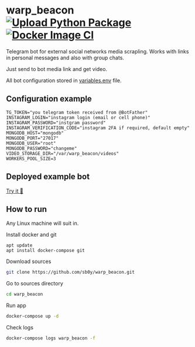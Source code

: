 # warp_beacon [![Upload Python Package](https://github.com/sb0y/warp_beacon/actions/workflows/python-publish.yml/badge.svg?branch=main)](https://github.com/sb0y/warp_beacon/actions/workflows/python-publish.yml) [![Docker Image CI](https://github.com/sb0y/warp_beacon/actions/workflows/docker-image.yml/badge.svg)](https://github.com/sb0y/warp_beacon/actions/workflows/docker-image.yml) 

Telegram bot for external social networks media scrapling.
Works with links in personal messages and also with group chats.

Just send to bot media link and get video.

All bot configuration stored in [variables.env](https://github.com/sb0y/warp_beacon/blob/main/variables.env) file.

## Configuration example ##

```env
TG_TOKEN="you telegram token received from @BotFather"
INSTAGRAM_LOGIN="instagram login (email or cell phone)"
INSTAGRAM_PASSWORD="instgram password"
INSTAGRAM_VERIFICATION_CODE="instagram 2FA if required, default empty"
MONGODB_HOST="mongodb"
MONGODB_PORT="27017"
MONGODB_USER="root"
MONGODB_PASSWORD="changeme"
VIDEO_STORAGE_DIR="/var/warp_beacon/videos"
WORKERS_POOL_SIZE=3
```
## Deployed example bot ##
[Try it 🚀](https://t.me/anus_sebe_zablokiruy_bot)

## How to run ##
Any Linux machine will suit in.

Install docker and git
```
apt update
apt install docker-compose git
```

Download sources
```bash
git clone https://github.com/sb0y/warp_beacon.git
```
Go to sources directory
```bash
cd warp_beacon
```

Run app
```bash
docker-compose up -d
```

Check logs
```bash
docker-compose logs warp_beacon -f
```

